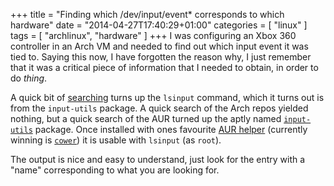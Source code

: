 +++
title = "Finding which /dev/input/event* corresponds to which hardware"
date = "2014-04-27T17:40:29+01:00"
categories = [ "linux" ]
tags = [ "archlinux", "hardware" ]
+++
I was configuring an Xbox 360 controller in an Arch VM and needed to find out
which input event it was tied to. Saying this now, I have forgotten the reason
why, I just remember that it was a critical piece of information that I needed
to obtain, in order to do *thing*.

A quick bit of [searching][] turns up the `lsinput` command, which it turns out
is from the `input-utils` package. A quick search of the Arch repos yielded
nothing, but a quick search of the AUR turned up the aptly named
[`input-utils`][input-utils] package.  Once installed with ones favourite [AUR
helper][] (currently winning is [`cower`][cower]) it is usable with `lsinput`
(as `root`).

The output is nice and easy to understand, just look for the entry with a
"name" corresponding to what you are looking for.

[searching]: http://askubuntu.com/questions/93016/how-to-identify-relation-between-hid-dev-input-files-and-real-hardware
[input-utils]: https://aur.archlinux.org/packages/input-utils/
[aur helper]: https://wiki.archlinux.org/index.php/AUR_helper
[cower]: https://aur.archlinux.org/packages/cower/
